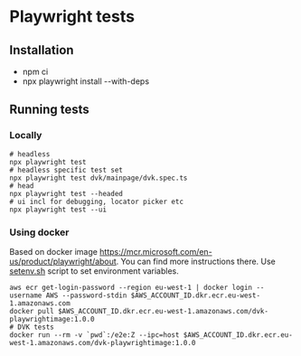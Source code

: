 # Playwright tests

## Installation
- npm ci
- npx playwright install --with-deps

## Running tests
### Locally
```
# headless
npx playwright test
# headless specific test set
npx playwright test dvk/mainpage/dvk.spec.ts
# head
npx playwright test --headed
# ui incl for debugging, locator picker etc
npx playwright test --ui
```
### Using docker
Based on docker image https://mcr.microsoft.com/en-us/product/playwright/about. You can find more instructions there.
Use [setenv.sh](../cdk/bin/setenv.sh) script to set environment variables.
```
aws ecr get-login-password --region eu-west-1 | docker login --username AWS --password-stdin $AWS_ACCOUNT_ID.dkr.ecr.eu-west-1.amazonaws.com
docker pull $AWS_ACCOUNT_ID.dkr.ecr.eu-west-1.amazonaws.com/dvk-playwrightimage:1.0.0
# DVK tests
docker run --rm -v `pwd`:/e2e:Z --ipc=host $AWS_ACCOUNT_ID.dkr.ecr.eu-west-1.amazonaws.com/dvk-playwrightimage:1.0.0
```